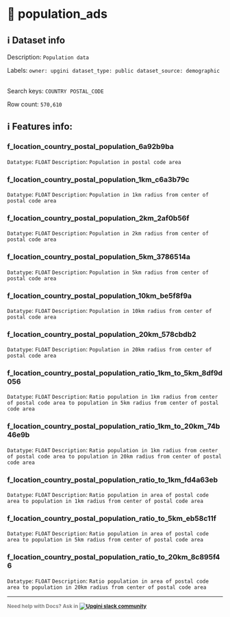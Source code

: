 # 📖 population_ads 
## ℹ️ Dataset info 
Description: `Population data` 

Labels: ` owner: upgini ` &nbsp;` dataset_type: public ` &nbsp;` dataset_source: demographic ` &nbsp;

Search keys: 
` COUNTRY ` &nbsp;` POSTAL_CODE ` &nbsp;

Row count: `570,610` 

## ℹ️ Features info:

### f_location_country_postal_population_6a92b9ba
`Datatype`: `FLOAT`
`Description`: `Population in postal code area`

### f_location_country_postal_population_1km_c6a3b79c
`Datatype`: `FLOAT`
`Description`: `Population in 1km radius from center of postal code area`

### f_location_country_postal_population_2km_2af0b56f
`Datatype`: `FLOAT`
`Description`: `Population in 2km radius from center of postal code area`

### f_location_country_postal_population_5km_3786514a
`Datatype`: `FLOAT`
`Description`: `Population in 5km radius from center of postal code area`

### f_location_country_postal_population_10km_be5f8f9a
`Datatype`: `FLOAT`
`Description`: `Population in 10km radius from center of postal code area`

### f_location_country_postal_population_20km_578cbdb2
`Datatype`: `FLOAT`
`Description`: `Population in 20km radius from center of postal code area`

### f_location_country_postal_population_ratio_1km_to_5km_8df9d056
`Datatype`: `FLOAT`
`Description`: `Ratio population in 1km radius from center of postal code area to population in 5km radius from center of postal code area`

### f_location_country_postal_population_ratio_1km_to_20km_74b46e9b
`Datatype`: `FLOAT`
`Description`: `Ratio population in 1km radius from center of postal code area to population in 20km radius from center of postal code area`

### f_location_country_postal_population_ratio_to_1km_fd4a63eb
`Datatype`: `FLOAT`
`Description`: `Ratio population in area of postal code area to population in 1km radius from center of postal code area`

### f_location_country_postal_population_ratio_to_5km_eb58c11f
`Datatype`: `FLOAT`
`Description`: `Ratio population in area of postal code area to population in 5km radius from center of postal code area`

### f_location_country_postal_population_ratio_to_20km_8c895f46
`Datatype`: `FLOAT`
`Description`: `Ratio population in area of postal code area to population in 20km radius from center of postal code area`



---

<span style="color:grey;font-weight:700;font-size:12px">
    Need help with Docs? Ask in
    <a href="https://4mlg.short.gy/join-upgini-community">
        <img alt="Upgini slack community" src="https://img.shields.io/badge/slack-@upgini-orange.svg?logo=slack">
    </a>
</span>